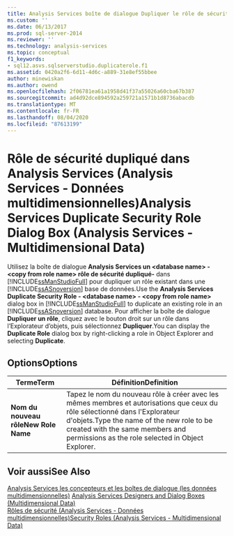 ```yaml
---
title: Analysis Services boîte de dialogue Dupliquer le rôle de sécurité (Analysis Services-données multidimensionnelles) | Microsoft Docs
ms.custom: ''
ms.date: 06/13/2017
ms.prod: sql-server-2014
ms.reviewer: ''
ms.technology: analysis-services
ms.topic: conceptual
f1_keywords:
- sql12.asvs.sqlserverstudio.duplicaterole.f1
ms.assetid: 0420a2f6-6d11-4d6c-a889-31e8ef55bbee
author: minewiskan
ms.author: owend
ms.openlocfilehash: 2f06781ea61a1958d41f37a55026a60cba67b387
ms.sourcegitcommit: ad4d92dce894592a259721a1571b1d8736abacdb
ms.translationtype: MT
ms.contentlocale: fr-FR
ms.lasthandoff: 08/04/2020
ms.locfileid: "87613199"
---
```

# <a name="analysis-services-duplicate-security-role-dialog-box-analysis-services---multidimensional-data"></a><span data-ttu-id="7dca3-102">Rôle de sécurité dupliqué dans Analysis Services (Analysis Services - Données multidimensionnelles)</span><span class="sxs-lookup"><span data-stu-id="7dca3-102">Analysis Services Duplicate Security Role Dialog Box (Analysis Services - Multidimensional Data)</span></span>
  <span data-ttu-id="7dca3-103">Utilisez la boîte de dialogue **Analysis Services un \<database name>  -  \<copy from role name> rôle de sécurité dupliqué-** dans [!INCLUDE[ssManStudioFull](../includes/ssmanstudiofull-md.md)] pour dupliquer un rôle existant dans une [!INCLUDE[ssASnoversion](../includes/ssasnoversion-md.md)] base de données.</span><span class="sxs-lookup"><span data-stu-id="7dca3-103">Use the **Analysis Services Duplicate Security Role - \<database name> - \<copy from role name>** dialog box in [!INCLUDE[ssManStudioFull](../includes/ssmanstudiofull-md.md)] to duplicate an existing role in an [!INCLUDE[ssASnoversion](../includes/ssasnoversion-md.md)] database.</span></span> <span data-ttu-id="7dca3-104">Pour afficher la boîte de dialogue **Dupliquer un rôle**, cliquez avec le bouton droit sur un rôle dans l’Explorateur d’objets, puis sélectionnez **Dupliquer**.</span><span class="sxs-lookup"><span data-stu-id="7dca3-104">You can display the **Duplicate Role** dialog box by right-clicking a role in Object Explorer and selecting **Duplicate**.</span></span>  
  
## <a name="options"></a><span data-ttu-id="7dca3-105">Options</span><span class="sxs-lookup"><span data-stu-id="7dca3-105">Options</span></span>  
  
|<span data-ttu-id="7dca3-106">Terme</span><span class="sxs-lookup"><span data-stu-id="7dca3-106">Term</span></span>|<span data-ttu-id="7dca3-107">Définition</span><span class="sxs-lookup"><span data-stu-id="7dca3-107">Definition</span></span>|  
|----------|----------------|  
|<span data-ttu-id="7dca3-108">**Nom du nouveau rôle**</span><span class="sxs-lookup"><span data-stu-id="7dca3-108">**New Role Name**</span></span>|<span data-ttu-id="7dca3-109">Tapez le nom du nouveau rôle à créer avec les mêmes membres et autorisations que ceux du rôle sélectionné dans l'Explorateur d'objets.</span><span class="sxs-lookup"><span data-stu-id="7dca3-109">Type the name of the new role to be created with the same members and permissions as the role selected in Object Explorer.</span></span>|  
  
## <a name="see-also"></a><span data-ttu-id="7dca3-110">Voir aussi</span><span class="sxs-lookup"><span data-stu-id="7dca3-110">See Also</span></span>  
 <span data-ttu-id="7dca3-111">[Analysis Services les concepteurs et les boîtes de dialogue &#40;les données multidimensionnelles&#41;](analysis-services-designers-and-dialog-boxes-multidimensional-data.md) </span><span class="sxs-lookup"><span data-stu-id="7dca3-111">[Analysis Services Designers and Dialog Boxes &#40;Multidimensional Data&#41;](analysis-services-designers-and-dialog-boxes-multidimensional-data.md) </span></span>  
 [<span data-ttu-id="7dca3-112">Rôles de sécurité &#40;Analysis Services - Données multidimensionnelles&#41;</span><span class="sxs-lookup"><span data-stu-id="7dca3-112">Security Roles  &#40;Analysis Services - Multidimensional Data&#41;</span></span>](multidimensional-models/olap-logical/security-roles-analysis-services-multidimensional-data.md)  
  
  

